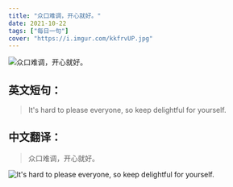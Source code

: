 ```yaml
---
title: "众口难调，开心就好。"
date: 2021-10-22
tags: ["每日一句"]
cover: "https://i.imgur.com/kkfrvUP.jpg"
---
```


![众口难调，开心就好。](https://i.imgur.com/d1UyJXo.jpg)

## 英文短句：
> It's hard to please everyone, so keep delightful for yourself.

<!--more-->

## 中文翻译：
> 众口难调，开心就好。

![It's hard to please everyone, so keep delightful for yourself.](https://i.imgur.com/WxKjTn2.jpg)

